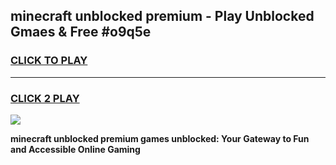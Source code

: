 
## minecraft unblocked premium - Play Unblocked Gmaes & Free #o9q5e
<h3>
<a href="https://news.freeplayer.one?title=minecraft_unblocked_premium&ref=24F">CLICK TO PLAY</a></h3>
<hr>

<h3>
<a href="https://news.freeplayer.one?title=minecraft_unblocked_premium&ref=24F">CLICK 2 PLAY</a>
  
</h3>

<a href="https://news.freeplayer.one?title=minecraft_unblocked_premium&ref=24F/"><img src="https://clearcache.store/games.png"></a>


**minecraft unblocked premium games unblocked: Your Gateway to Fun and Accessible Online Gaming**
